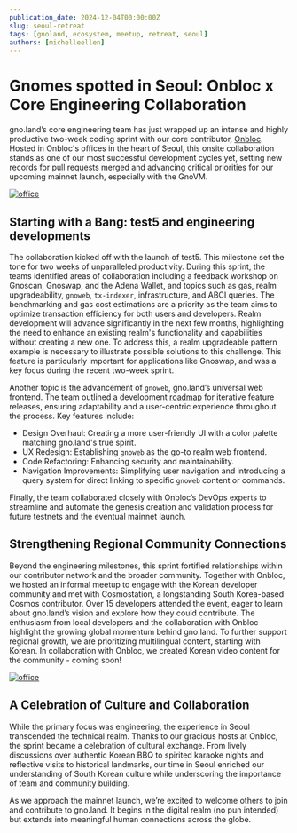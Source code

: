 ```yaml
---
publication_date: 2024-12-04T00:00:00Z
slug: seoul-retreat
tags: [gnoland, ecosystem, meetup, retreat, seoul]
authors: [michelleellen]
---
```


# Gnomes spotted in Seoul: Onbloc x Core Engineering Collaboration 

gno.land’s core engineering team has just wrapped up an intense and highly 
productive two-week coding sprint with our core contributor, 
[Onbloc](https://onbloc.xyz/). Hosted in Onbloc's offices in the heart of Seoul,
this onsite collaboration stands as one of our most successful development cycles
yet, setting new records for pull requests merged and advancing critical priorities
for our upcoming mainnet launch, especially with the GnoVM. 

[![office](https://gnolang.github.io/blog/2024-11-28_seoul-retreat/src/thumbs/office.jpg)](https://gnolang.github.io/blog/2024-11-28_seoul-retreat/src/office.jpg)

## Starting with a Bang: test5 and engineering developments

The collaboration kicked off with the launch of test5. This milestone set the tone for two weeks of unparalleled productivity. During this sprint, the teams identified areas of collaboration including a feedback workshop on Gnoscan, Gnoswap, and the Adena Wallet, and topics such as gas, realm upgradeability, `gnoweb`, `tx-indexer`, infrastructure, and ABCI queries. The benchmarking and gas cost estimations are a priority as the team aims to optimize transaction efficiency for both users and developers. Realm development will advance significantly in the next few months, highlighting the need to enhance an existing realm's functionality and capabilities without creating a new one. To address this, a realm upgradeable pattern example is necessary to illustrate possible solutions to this challenge. This feature is particularly important for applications like Gnoswap, and was a key focus during the recent two-week sprint.

Another topic is the advancement of `gnoweb`, gno.land’s universal web frontend. 
The team outlined a development [roadmap](https://github.com/gnolang/gno/issues/3191) 
for iterative feature releases, ensuring adaptability and a user-centric experience 
throughout the process. Key features include:
- Design Overhaul: Creating a more user-friendly UI with a color palette 
matching gno.land's true spirit.
- UX Redesign: Establishing `gnoweb` as the go-to realm web frontend.
- Code Refactoring: Enhancing security and maintainability.
- Navigation Improvements: Simplifying user navigation and introducing a query 
system for direct linking to specific `gnoweb` content or commands.

Finally, the team collaborated closely with Onbloc’s DevOps experts to streamline 
and automate the genesis creation and validation process for future testnets and 
the eventual mainnet launch.

## Strengthening Regional Community Connections

Beyond the engineering milestones, this sprint fortified relationships within
our contributor network and the broader community. Together with Onbloc, we 
hosted an informal meetup to engage with the Korean developer community and met
with Cosmostation, a longstanding South Korea-based Cosmos contributor. Over 15 
developers attended the event, eager to learn about gno.land’s vision and explore 
how they could contribute. The enthusiasm from local developers and the 
collaboration with Onbloc highlight the growing global momentum behind gno.land. 
To further support regional growth, we are prioritizing multilingual content,
starting with Korean. In collaboration with Onbloc, we created Korean video 
content for the community - coming soon! 

[![office](https://gnolang.github.io/blog/2024-11-28_seoul-retreat/src/thumbs/meetup.jpg)](https://gnolang.github.io/blog/2024-11-28_seoul-retreat/src/meetup.jpg)

## A Celebration of Culture and Collaboration

While the primary focus was engineering, the experience in Seoul transcended the
technical realm. Thanks to our gracious hosts at Onbloc, the sprint became a 
celebration of cultural exchange. From lively discussions over authentic Korean 
BBQ to spirited karaoke nights and reflective visits to historical landmarks, 
our time in Seoul enriched our understanding of South Korean culture while
underscoring the importance of team and community building.

As we approach the mainnet launch, we’re excited to welcome others to join and 
contribute to gno.land. It begins in the digital realm (no pun intended) but 
extends into meaningful human connections across the globe.
